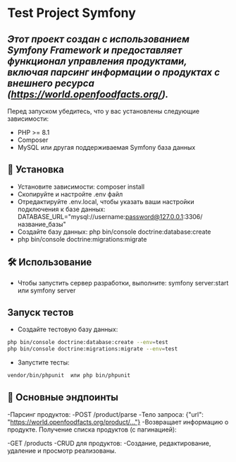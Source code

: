 # Test Project Symfony 
## _Этот проект создан с использованием Symfony Framework и предоставляет функционал управления продуктами, включая парсинг информации о продуктах с внешнего ресурса (https://world.openfoodfacts.org/)._

Перед запуском убедитесь, что у вас установлены следующие зависимости:

- PHP >= 8.1
- Composer
- MySQL или другая поддерживаемая Symfony база данных
## 🚀 Установка
- Установите зависимости: composer install
- Скопируйте и настройте .env файл
- Отредактируйте .env.local, чтобы указать ваши настройки подключения к базе данных: DATABASE_URL="mysql://username:password@127.0.0.1:3306/название_базы"
- Создайте базу данных: php bin/console doctrine:database:create
- php bin/console doctrine:migrations:migrate
## 🛠 Использование
- Чтобы запустить сервер разработки, выполните: symfony server:start  или symfony server
## Запуск тестов
- Создайте тестовую базу данных:
```sh
php bin/console doctrine:database:create --env=test
php bin/console doctrine:migrations:migrate --env=test
```
- Запустите тесты:
```sh
vendor/bin/phpunit  или php bin/phpunit
```

## 🧩 Основные эндпоинты
-Парсинг продуктов:
-POST /product/parse
-Тело запроса: {"url": "https://world.openfoodfacts.org/product/..."}
-Возвращает информацию о продукте.
Получение списка продуктов (с пагинацией):

-GET /products
-CRUD для продуктов:
-Создание, редактирование, удаление и просмотр реализованы.
